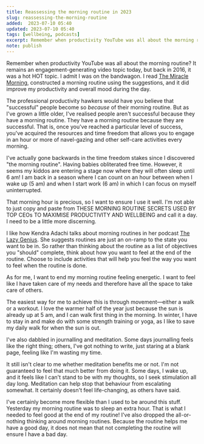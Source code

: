 ```yaml
---
title: Reassessing the morning routine in 2023
slug: reassessing-the-morning-routine
added:  2023-07-10 05:40
updated: 2023-07-10 05:40
tags: [wellbeing, podcasts]
excerpt: Remember when productivity YouTube was all about the morning routine? It remains to be an engagement-generating video topic today, but back in 2016 it was a hot HOT topic.
note: publish
---
```


Remember when productivity YouTube was all about the morning routine? It remains an engagement-generating video topic today, but back in 2016, it was a hot HOT topic. I admit I was on the bandwagon. I read [The Miracle Morning](https://miraclemorning.com/), constructed a morning routine using the suggestions, and it did improve my productivity and overall mood during the day.

The professional productivity hawkers would have you believe that "successful" people become so *because* of their morning routine. But as I've grown a little older, I've realised people aren't successful because they have a morning routine. They have a morning routine because they are successful. That is, once you've reached a particular level of success, you've acquired the resources and time freedom that allows you to engage in an hour or more of navel-gazing and other self-care activities every morning. 

I've actually gone backwards in the time freedom stakes since I discovered "the morning routine". Having babies obliterated free time. However, it seems my kiddos are entering a stage now where they will often sleep until 6 am! I am back in a season where I can count on an hour between when I wake up (5 am) and when I start work (6 am) in which I can focus on myself uninterrupted.

That morning hour is precious, so I want to ensure I use it well. I'm not able to just copy and paste from THESE MORNING ROUTINE SECRETS USED BY TOP CEOs TO MAXIMISE PRODUCTIVITY AND WELLBEING and call it a day. I need to be a little more discerning. 

I like how Kendra Adachi talks about morning routines in her podcast [The Lazy Genius](https://www.thelazygeniuscollective.com/lazy). She suggests routines are just an on-ramp to the state you want to be in. So rather than thinking about the routine as a list of objectives you "should" complete, think about how you want to feel at the end of the routine. Choose to include activities that will help you feel the way you want to feel when the routine is done.

As for me, I want to end my morning routine feeling energetic. I want to feel like I have taken care of my needs and therefore have all the space to take care of others. 

The easiest way for me to achieve this is through movement—either a walk or a workout. I love the warmer half of the year just because the sun is already up at 5 am, and I can walk first thing in the morning. In winter, I have to stay in and make do with some strength training or yoga, as I like to save my daily walk for when the sun is out. 

I've also dabbled in journalling and meditation. Some days journalling feels like the right thing; others, I've got nothing to write, just staring at a blank page, feeling like I'm wasting my time. 

It still isn't clear to me whether meditation benefits me or not. I'm not guaranteed to feel that much better from doing it. Some days, I wake up, and it feels like I can't stand to be with my thoughts, so I seek stimulation all day long. Meditation can help stop that behaviour from escalating somewhat. It certainly doesn't feel life-changing, as others have said. 

I've certainly become more flexible than I used to be around this stuff. Yesterday my morning routine was to sleep an extra hour. That is what I needed to feel good at the end of my routine! I've also dropped the all-or-nothing thinking around morning routines. Because the routine helps me have a good day, it does not mean that not completing the routine will ensure I have a bad day. 


